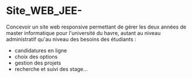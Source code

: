 # Site_WEB_JEE-

Concevoir un site web responsive permettant de gérer les deux années de master informatique pour l'université du havre, 
autant au niveau administratif qu'au niveau des besoins des étudiants :
- candidatures en ligne
- choix des options
- gestion des projets
- recherche et suivi des stage...
